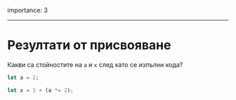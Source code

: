 importance: 3

---

# Резултати от присвояване

Какви са стойностите на `a` и `x` след като се изпълни кода?

```js
let a = 2;

let x = 1 + (a *= 2);
```

